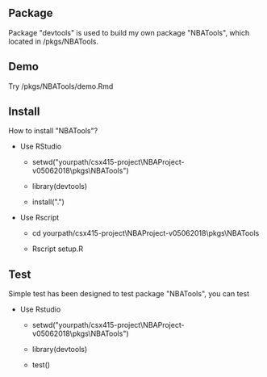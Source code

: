 ## Package

Package "devtools" is used to build my own package "NBATools", which located in /pkgs/NBATools.

## Demo

Try /pkgs/NBATools/demo.Rmd

## Install

How to install "NBATools"?

- Use RStudio

    - setwd("yourpath/csx415-project\NBAProject-v05062018\pkgs\NBATools")

    - library(devtools)

    - install(".")

- Use Rscript

    - cd yourpath/csx415-project\NBAProject-v05062018\pkgs\NBATools

    - Rscript setup.R

## Test

Simple test has been designed to test package "NBATools", you can test

- Use Rstudio

    - setwd("yourpath/csx415-project\NBAProject-v05062018\pkgs\NBATools")

    - library(devtools)

    - test()
